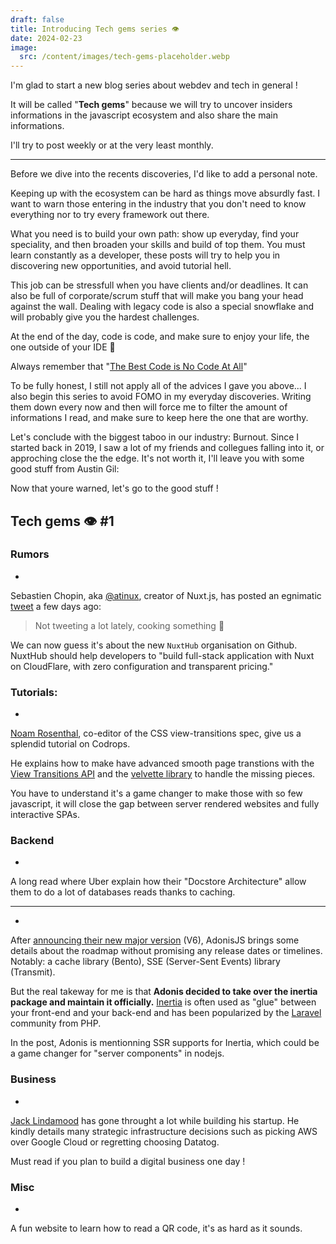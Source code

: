```yaml
---
draft: false
title: Introducing Tech gems series 👁️
date: 2024-02-23
image:
  src: /content/images/tech-gems-placeholder.webp
---
```


I'm glad to start a new blog series about webdev and tech in general !

It will be called "**Tech gems**" because we will try to uncover insiders informations in the javascript ecosystem and also share the main informations.

I'll try to post weekly or at the very least monthly.

<!--more-->

---

Before we dive into the recents discoveries, I'd like to add a personal note.

Keeping up with the ecosystem can be hard as things move absurdly fast. I want to warn those entering in the industry that you don't need to know everything nor to try every framework out there.

What you need is to build your own path: show up everyday, find your speciality, and then broaden your skills and build of top them.
You must learn constantly as a developer, these posts will try to help you in discovering new opportunities, and avoid tutorial hell.

This job can be stressfull when you have clients and/or deadlines. It can also be full of corporate/scrum stuff that will make you bang your head against the wall. Dealing with legacy code is also a special snowflake and will probably give you the hardest challenges.

At the end of the day, code is code, and make sure to enjoy your life, the one outside of your IDE 🤭

Always remember that "[The Best Code is No Code At All](https://blog.codinghorror.com/the-best-code-is-no-code-at-all/)"

To be fully honest, I still not apply all of the advices I gave you above... I also begin this series to avoid FOMO in my everyday discoveries. Writing them down every now and then will force me to filter the amount of informations I read, and make sure to keep here the one that are worthy.

Let's conclude with the biggest taboo in our industry: Burnout. Since I started back in 2019, I saw a lot of my friends and collegues falling into it, or approching close the the edge.
It's not worth it, I'll leave you with some good stuff from Austin Gil:
<RichLink href="https://austingil.com/work-life-balance/" title="On Work-Life Balance, Depression, & Purpose"></RichLink>

Now that youre warned, let's go to the good stuff !

## Tech gems 👁️ #1

### Rumors

- <RichLink href="https://github.com/nuxt-hub" title="NuxtHub on Github"></RichLink>

Sebastien Chopin, aka [@atinux](https://twitter.com/Atinux), creator of Nuxt.js, has posted an egnimatic [tweet](https://twitter.com/Atinux/status/1757796143864394155) a few days ago:
> Not tweeting a lot lately, cooking something 🍰

We can now guess it's about the new `NuxtHub` organisation on Github. NuxtHub should help developers to "build full-stack application with Nuxt on CloudFlare, with zero configuration and transparent pricing."


### Tutorials:

- <RichLink href="https://tympanus.net/codrops/2024/01/19/making-css-view-transitions-easy-with-velvette/" title="Making CSS View Transitions Easy with Velvette
"></RichLink>

[Noam Rosenthal](https://www.linkedin.com/in/noamrosenthal), co-editor of the CSS view-transitions spec, give us a splendid tutorial on Codrops.

He explains how to make have advanced smooth page transtions with the [View Transitions API](https://developer.mozilla.org/en-US/docs/Web/API/View_Transitions_API) and the [velvette library](https://github.com/noamr/velvette) to handle the missing pieces.

You have to understand it's a game changer to make those with so few javascript, it will close the gap between server rendered websites and fully interactive SPAs.

### Backend

- <RichLink href="https://www.uber.com/en-FR/blog/how-uber-serves-over-40-million-reads-per-second-using-an-integrated-cache/" title="How Uber Serves Over 40 Million Reads Per Second from Online Storage Using an Integrated Cache
"></RichLink>

A long read where Uber explain how their "Docstore Architecture" allow them to do a lot of databases reads thanks to caching.

---

- <RichLink href="https://adonisjs.com/blog/future-plans-for-adonisjs-6" title="Future plans for AdonisJS v6
"></RichLink>

After [announcing their new major version](https://adonisjs.com/blog/adonisjs-v6-announcement) (V6), AdonisJS brings some details about the roadmap without promising any release dates or timelines.
Notably: a cache library (Bento), SSE (Server-Sent Events) library (Transmit).

But the real takeway for me is that **Adonis decided to take over the inertia package and maintain it officially.**
[Inertia](https://inertiajs.com/) is often used as "glue" between your front-end and your back-end and has been popularized by the [Laravel](https://laravel.com/) community from PHP.

In the post, Adonis is mentionning SSR supports for Inertia, which could be a game changer for "server components" in nodejs.

### Business

- <RichLink href="https://cep.dev/posts/every-infrastructure-decision-i-endorse-or-regret-after-4-years-running-infrastructure-at-a-startup/" title="(Almost) Every infrastructure decision I endorse or regret after 4 years running infrastructure at a startup
"></RichLink>

[Jack Lindamood](https://cep.dev/) has gone throught a lot while building his startup. He kindly details many strategic infrastructure decisions such as picking AWS over Google Cloud or regretting choosing Datatog.

Must read if you plan to build a digital business one day !

### Misc


- <RichLink href="https://qr.blinry.org" title="qr.blinry.org"></RichLink>

A fun website to learn how to read a QR code, it's as hard as it sounds.